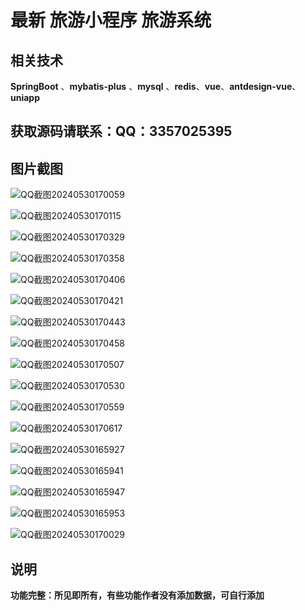 
# 最新 旅游小程序 旅游系统



## 相关技术

**SpringBoot** 、**mybatis-plus** 、**mysql** 、**redis**、**vue**、**antdesign-vue**、**uniapp**


## **获取源码请联系：QQ：3357025395**


## 图片截图
![QQ截图20240530170059](https://img-blog.csdnimg.cn/img_convert/84b83fecd55107a900046dbd6c5a5b33.png)

![QQ截图20240530170115](https://img-blog.csdnimg.cn/img_convert/37a8b4759006d7cd933ff7abd94560aa.png)

![QQ截图20240530170329](https://img-blog.csdnimg.cn/img_convert/0f7b63d470ce5523ebd9970fe936047a.png)

![QQ截图20240530170358](https://img-blog.csdnimg.cn/img_convert/7b1df1740ff1cb846838b1ea349b302a.png)

![QQ截图20240530170406](https://img-blog.csdnimg.cn/img_convert/cd6b5d8495884c5ef644293b6e219a24.png)

![QQ截图20240530170421](https://img-blog.csdnimg.cn/img_convert/fa8575362a670353f72c609c791ab16a.png)

![QQ截图20240530170443](https://img-blog.csdnimg.cn/img_convert/e6efef00c5da0bbe43e9aa5f2c942ef4.png)

![QQ截图20240530170458](https://img-blog.csdnimg.cn/img_convert/5c2423cce1b6c384cc42a8c71c1aa4fe.png)

![QQ截图20240530170507](https://img-blog.csdnimg.cn/img_convert/a5a9b2fb12b4ea46228865cabc939d70.png)

![QQ截图20240530170530](https://img-blog.csdnimg.cn/img_convert/cd1294e673e5da58ee2adf36fd4e00f4.png)

![QQ截图20240530170559](https://img-blog.csdnimg.cn/img_convert/9345b931a8ae2adec2bd3c3c3ec06493.png)

![QQ截图20240530170617](https://img-blog.csdnimg.cn/img_convert/83d39dd35184a080b475e19c086c82c0.png)

![QQ截图20240530165927](https://img-blog.csdnimg.cn/img_convert/4c2fd2409dd1a0649e7e849915465c8c.png)

![QQ截图20240530165941](https://img-blog.csdnimg.cn/img_convert/02f08085de5aa66167d6d56919f92388.png)

![QQ截图20240530165947](https://img-blog.csdnimg.cn/img_convert/9a9b02805c8fa9532df47d9beeaaaec0.png)

![QQ截图20240530165953](https://img-blog.csdnimg.cn/img_convert/d903c909ae1e80e18e83f01e6ef135ae.png)

![QQ截图20240530170029](https://img-blog.csdnimg.cn/img_convert/274dd0615e33ea423ad4990acd2c56bf.png)


## 说明

**功能完整：所见即所有，有些功能作者没有添加数据，可自行添加**
